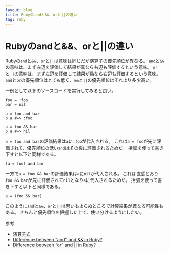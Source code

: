 ```yaml
---
layout: blog
title: Rubyのandと&&、orと||の違い
tag: ruby
---
```


# Rubyのandと&&、orと||の違い

Rubyの`and`と`&&`、`or`と`||`は意味は同じだが演算子の優先順位が異なる。
`and`と`&&`の意味は、まず左辺を評価して結果が真なら右辺も評価するという意味。
`or`と`||`の意味は、まず左辺を評価して結果が偽なら右辺も評価するという意味。
`and`と`or`の優先順位はとても低く、`&&`と`||`の優先順位はそれより多少高い。

一例として以下のソースコードを実行してみると良い。

~~~~
foo = :foo
bar = nil

a = foo and bar
p a #=> :foo

a = foo && bar
p a #=> nil
~~~~

`a = foo and bar`の評価結果は`a`に`:foo`が代入される。
これは`a = foo`が先に評価されて、優先順位の低い`and`はその後に評価されるためだ。
括弧を使って書き下すと以下と同様である。

~~~~
(a = foo) and bar
~~~~

一方で`a = foo && bar`の評価結果は`a`に`nil`が代入される。
これは直感どおり`foo && bar`が先に評価されて`nil`となり`a`に代入されるためだ。
括弧を使って書き下すと以下と同様である。

~~~~
a = (foo && bar)
~~~~

このように`and`と`&&`、`or`と`||`は思いもよらぬところで計算結果が異なる可能性もある。
きちんと優先順位を把握した上で、使い分けるようにしたい。

参考

- [演算子式](http://docs.ruby-lang.org/ja/1.9.3/doc/spec=2foperator.html)
- [Difference between “and” and && in Ruby?](http://stackoverflow.com/questions/1426826/difference-between-and-and-in-ruby)
- [Difference between “or” and \|\| in Ruby?](http://stackoverflow.com/questions/2083112/difference-between-or-and-in-ruby)
